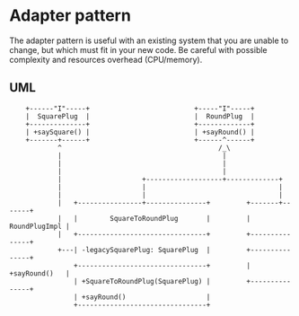 # Adapter pattern #
The adapter pattern is useful with an existing system that you are unable to change, but which must fit in your new code.
Be careful with possible complexity and resources overhead (CPU/memory).

## UML ##
        +------"I"-----+                          +-----"I"-----+
        |  SquarePlug  |                          |  RoundPlug  |
        +--------------+                          +-------------+
        | +saySquare() |                          | +sayRound() |
        +-------+------+                          +------^------+
                ^                                       /_\
                |                                        |
                |                                        |
                |                                        |
                |                    +-------------------+-------------+
                |                    |                                 |
                |                    |                                 |
                |   +----------------+---------------+         +-------+-------+
                |   |        SquareToRoundPlug       |         | RoundPlugImpl |
                |   +--------------------------------+         +---------------+
                +---| -legacySquarePlug: SquarePlug  |         +---------------+
                    +--------------------------------+         | +sayRound()   |
                    | +SquareToRoundPlug(SquarePlug) |         +---------------+
                    | +sayRound()                    |
                    +--------------------------------+
